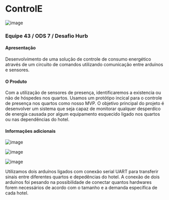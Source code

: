 # ControlE

![image](https://user-images.githubusercontent.com/58606662/188317939-478929f9-29ad-42e1-8428-ba6086d53ac5.png)

### Equipe 43 /  ODS 7 / Desafio Hurb

#### Apresentação 

Desenvolvimento de uma solução de controle de consumo energético através de um circuito de comandos utilizando comunicação entre arduínos e sensores.

#### O Produto

Com a utilização de sensores de presença, identificaremos a existencia ou não de hóspedes nos quartos. Usamos um protótipo incical para o controle de presença nos quartos como nosso MVP. O objetivo principal do projeto é desenvolver um sistema que seja capaz de monitorar qualquer desperdíco de energia causada por algum equipamento esquecido ligado nos quartos ou nas dependências do hotel.

#### Informações adicionais 

![image](https://user-images.githubusercontent.com/58606662/188316939-e2d44d86-1e79-4984-977b-2f323eef7396.png)

![image](https://user-images.githubusercontent.com/58606662/188317020-36f45373-9a51-4b7d-bc76-2402ac446a26.png)

![image](https://user-images.githubusercontent.com/58606662/188317050-151de3e8-a3f0-4d80-ab61-7169e4289515.png)

Utilizamos dois arduínos ligados com conexão serial UART para transferir sinais entre diferentes quartos e depedências do hotel. A conexão de dois arduínos foi pesando na possibilidade de conectar quantos hardwares forem necessários de acordo com o tamanho e a demanda específica de cada hotel.
